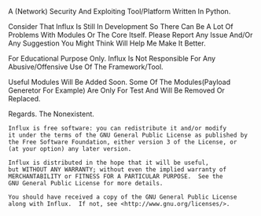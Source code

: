 A (Network) Security And Exploiting Tool/Platform Written In Python.

Consider That Influx Is Still In Development So There Can Be A Lot Of Problems With Modules Or The Core Itself. Please Report Any Issue And/Or Any Suggestion You Might Think Will Help Me Make It Better.

For Educational Purpose Only. Influx Is Not Responsible For Any Abusive/Offensive Use Of The Framework/Tool.

Useful Modules Will Be Added Soon. Some Of The Modules(Payload Generetor For Example) Are Only For Test And Will Be Removed Or Replaced.

Regards.
The Nonexistent.


    Influx is free software: you can redistribute it and/or modify
    it under the terms of the GNU General Public License as published by
    the Free Software Foundation, either version 3 of the License, or
    (at your option) any later version.

    Influx is distributed in the hope that it will be useful,
    but WITHOUT ANY WARRANTY; without even the implied warranty of
    MERCHANTABILITY or FITNESS FOR A PARTICULAR PURPOSE.  See the
    GNU General Public License for more details.

    You should have received a copy of the GNU General Public License
    along with Influx.  If not, see <http://www.gnu.org/licenses/>.
